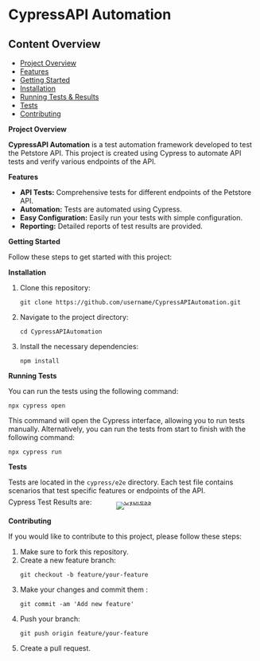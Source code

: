 <h1>CypressAPI Automation</h1>

<h2 id="content-overview">Content Overview</h2>
<ul>
  <li><a href="#project-overview">Project Overview</a></li>
  <li><a href="#features">Features</a></li>
  <li><a href="#getting-started">Getting Started</a></li>
  <li><a href="#installation">Installation</a></li>
  <li><a href="#running-tests">Running Tests & Results</a></li>
  <li><a href="#tests">Tests</a></li>
  <li><a href="#contributing">Contributing</a></li>
</ul>

<p id="project-overview"><strong>Project Overview</strong></p>
<p><strong>CypressAPI Automation</strong> is a test automation framework developed to test the Petstore API. This project is created using Cypress to automate API tests and verify various endpoints of the API.</p>

<p id="features"><strong>Features</strong></p>
<ul>
  <li><strong>API Tests:</strong> Comprehensive tests for different endpoints of the Petstore API.</li>
  <li><strong>Automation:</strong> Tests are automated using Cypress.</li>
  <li><strong>Easy Configuration:</strong> Easily run your tests with simple configuration.</li>
  <li><strong>Reporting:</strong> Detailed reports of test results are provided.</li>
</ul>

<p id="getting-started"><strong>Getting Started</strong></p>
<p>Follow these steps to get started with this project:</p>

<p id="installation"><strong>Installation</strong></p>
<ol>
  <li>Clone this repository:</li>
  <pre><code>git clone https://github.com/username/CypressAPIAutomation.git</code></pre>
  <li>Navigate to the project directory:</li>
  <pre><code>cd CypressAPIAutomation</code></pre>
  <li>Install the necessary dependencies:</li>
  <pre><code>npm install</code></pre>
</ol>

<p id="running-tests"><strong>Running Tests</strong></p>
<p>You can run the tests using the following command:</p>
<pre><code>npx cypress open</code></pre>
<p>This command will open the Cypress interface, allowing you to run tests manually. Alternatively, you can run the tests from start to finish with the following command:</p>
<pre><code>npx cypress run</code></pre>

<p id="tests"><strong>Tests</strong></p>
<p>Tests are located in the <code>cypress/e2e</code> directory. Each test file contains scenarios that test specific features or endpoints of the API.</p>
<p style="text-align: center; position: relative; line-height: 0;">
  <span style="position: absolute; top: 1; left: 0; margin-right: 10px;">
    Cypress Test Results are:
  </span>
  <a href="https://cloud.cypress.io/projects/1vizwi/runs" style="display: inline-block; vertical-align: top;">
    <img src="https://img.shields.io/badge/Test%20Status-Passed-brightgreen?logo=cypress&logoColor=white&style=for-the-badge" alt="Cypress">
  </a>
</p>



<p id="contributing"><strong>Contributing</strong></p>
<p>If you would like to contribute to this project, please follow these steps:</p>
<ol>
  <li>Make sure to fork this repository.</li>
  <li>Create a new feature branch:</li>
  <pre><code>git checkout -b feature/your-feature</code></pre>
  <li>Make your changes and commit them :</li>
  <pre><code>git commit -am 'Add new feature'</code></pre>
  <li>Push your branch:</li>
  <pre><code>git push origin feature/your-feature</code></pre>
  <li>Create a pull request.</li>
</ol>


